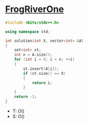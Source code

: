 # [FrogRiverOne](https://app.codility.com/programmers/lessons/4-counting_elements/frog_river_one/)

```cpp
#include <bits/stdc++.h>

using namespace std;

int solution(int X, vector<int> &A)
{
    set<int> st;
    int n = A.size();
    for (int i = 0; i < n; ++i)
    {
        st.insert(A[i]);
        if (st.size() == X)
        {
            return i;
        }
    }
    return -1;
}

```

- T: $O()$
- S: $O()$
